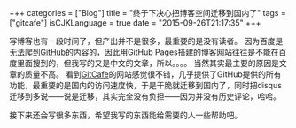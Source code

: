 +++
categories = ["Blog"]
title  = "终于下决心把博客空间迁移到国内了"
tags = ["gitcafe"]
isCJKLanguage = true
date = "2015-09-26T21:17:35"
+++


写博客也有一段时间了，但产出并不是很多，最重要的是没有读者。
因为百度是无法爬到[GitHub](https://github.com)的内容的，因此用GitHub Pages搭建的博客网站往往是不能在百度里面搜到的，但我写的又是中文的文章，所以。。。。
当然其实最主要的原因是文章的质量不高。
看到[GitCafe](https://gitcafe.com)的网站感觉很不错，几乎提供了GitHub提供的所有功能，最重要的是国内的访问速度快，于是干脆就迁移到国内了，同时把disqus迁移到多说——说是迁移，其实完全没有负担——因为并没有历史评论，哈哈。

接下来还会写很多东西，希望我写的东西能给需要的人一些帮助吧。
